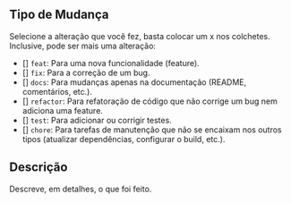 ## Tipo de Mudança

Selecione a alteração que você fez, basta colocar um x nos colchetes. Inclusive, pode ser mais uma alteração:

- [] `feat`: Para uma nova funcionalidade (feature).
- [] `fix`: Para a correção de um bug.
- [] `docs`: Para mudanças apenas na documentação (README, comentários, etc.).
- [] `refactor`: Para refatoração de código que não corrige um bug nem adiciona uma feature.
- [] `test`: Para adicionar ou corrigir testes.
- [] `chore`: Para tarefas de manutenção que não se encaixam nos outros tipos (atualizar dependências, configurar o build, etc.).

## Descrição

Descreve, em detalhes, o que foi feito.